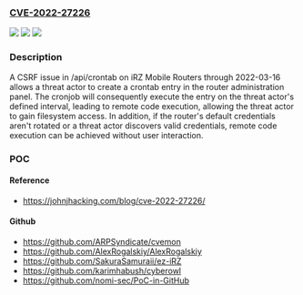 ### [CVE-2022-27226](https://cve.mitre.org/cgi-bin/cvename.cgi?name=CVE-2022-27226)
![](https://img.shields.io/static/v1?label=Product&message=n%2Fa&color=blue)
![](https://img.shields.io/static/v1?label=Version&message=n%2Fa&color=blue)
![](https://img.shields.io/static/v1?label=Vulnerability&message=n%2Fa&color=brighgreen)

### Description

A CSRF issue in /api/crontab on iRZ Mobile Routers through 2022-03-16 allows a threat actor to create a crontab entry in the router administration panel. The cronjob will consequently execute the entry on the threat actor's defined interval, leading to remote code execution, allowing the threat actor to gain filesystem access. In addition, if the router's default credentials aren't rotated or a threat actor discovers valid credentials, remote code execution can be achieved without user interaction.

### POC

#### Reference
- https://johnjhacking.com/blog/cve-2022-27226/

#### Github
- https://github.com/ARPSyndicate/cvemon
- https://github.com/AlexRogalskiy/AlexRogalskiy
- https://github.com/SakuraSamuraii/ez-iRZ
- https://github.com/karimhabush/cyberowl
- https://github.com/nomi-sec/PoC-in-GitHub


